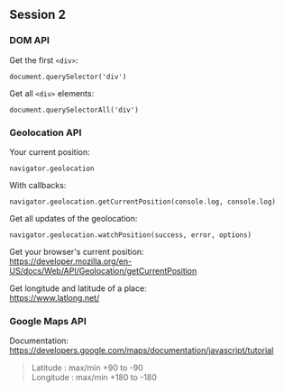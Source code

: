 ## Session 2

### DOM API

Get the first `<div>`:
```
document.querySelector('div')
```
Get all `<div>` elements:
```
document.querySelectorAll('div')
```

### Geolocation API

Your current position: 
```
navigator.geolocation
```  
With callbacks:
```
navigator.geolocation.getCurrentPosition(console.log, console.log)
```
Get all updates of the geolocation:  
```
navigator.geolocation.watchPosition(success, error, options)
```

Get your browser's current position:  
https://developer.mozilla.org/en-US/docs/Web/API/Geolocation/getCurrentPosition 

Get longitude and latitude of a place:   
https://www.latlong.net/


### Google Maps API

Documentation:  
https://developers.google.com/maps/documentation/javascript/tutorial 

> Latitude : max/min +90 to -90  
> Longitude : max/min +180 to -180
